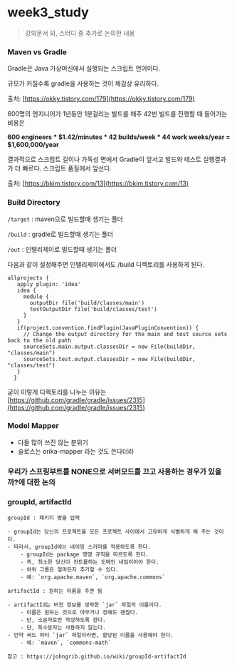 # week3_study

> 강의문서 외, 스터디 중 추가로 논의한 내용

### Maven vs **Gradle**

Gradle은 Java 가상머신에서 실행되는 스크립트 언어이다.

규모가 커질수록 gradle을 사용하는 것이 체감상 유리하다.

출처: [https://okky.tistory.com/179](https://okky.tistory.com/179)

600명의 엔지니어가 1년동안 1분걸리는 빌드를 매주 42번 빌드를 진행할 때 들어가는 비용은

**600 engineers * $1.42/minutes * 42 builds/week * 44 work weeks/year = $1,600,000/year**

결과적으로 스크립트 길이나 가독성 면에서 Gradle이 앞서고 빌드와 테스트 실행결과가 더 빠르다. 스크립트 품질에서 앞선다.

출처: [https://bkim.tistory.com/13](https://bkim.tistory.com/13)

### Build Directory

`/target` : maven으로 빌드할때 생기는 폴더

`/build` : gradle로 빌드할때 생기는 폴더

`/out` : 인텔리제이로 빌드할때 생기는 폴더

다음과 같이 설정해주면 인텔리제이에서도 /build 디렉토리를 사용하게 된다.

    allprojects {
       apply plugin: 'idea'
       idea {
         module {
           outputDir file('build/classes/main')
           testOutputDir file('build/classes/test')
         }
       }
       if(project.convention.findPlugin(JavaPluginConvention)) {
         // Change the output directory for the main and test source sets back to the old path
         sourceSets.main.output.classesDir = new File(buildDir, "classes/main")
         sourceSets.test.output.classesDir = new File(buildDir, "classes/test")
       }
      }

굳이 이렇게 디렉토리를 나누는 이유는 [https://github.com/gradle/gradle/issues/2315](https://github.com/gradle/gradle/issues/2315)

### Model Mapper

- 다들 많이 쓰진 않는 분위기
- 슬로스는 orika-mapper 라는 것도 쓴다더라

### 우리가 스프링부트를 NONE으로 서버모드를 끄고 사용하는 경우가 있을까?에 대한 논의

### groupId, artifactId

    groupId : 패키지 명을 입력
    
    - groupId는 당신의 프로젝트를 모든 프로젝트 사이에서 고유하게 식별하게 해 주는 것이다.
    - 따라서, groupId에는 네이밍 스키마를 적용하도록 한다.
        - groupId는 package 명명 규칙을 따르도록 한다.
        - 즉, 최소한 당신이 컨트롤하는 도메인 네임이어야 한다.
        - 하위 그룹은 얼마든지 추가할 수 있다.
        - 예: `org.apache.maven`, `org.apache.commons`
    
    artifactId : 원하는 이름을 주면 됨
    
    - artifactId는 버전 정보를 생략한 `jar` 파일의 이름이다.
        - 이름은 원하는 것으로 아무거나 정해도 괜찮다.
        - 단, 소문자로만 작성하도록 한다.
        - 단, 특수문자는 사용하지 않는다.
    - 만약 써드 파티 `jar` 파일이라면, 할당된 이름을 사용해야 한다.
        - 예: `maven`, `commons-math`
    
    참고 : https://johngrib.github.io/wiki/groupId-artifactId
